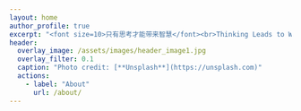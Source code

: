 ```yaml
---
layout: home
author_profile: true
excerpt: "<font size=10>只有思考才能带来智慧</font><br>Thinking Leads to Wisdom."
header:
  overlay_image: /assets/images/header_image1.jpg
  overlay_filter: 0.1
  caption: "Photo credit: [**Unsplash**](https://unsplash.com)"
  actions:
    - label: "About"
      url: /about/
---
```




